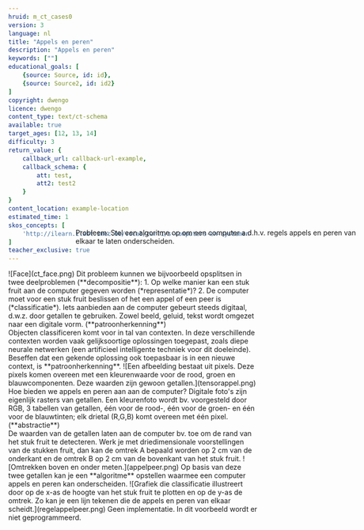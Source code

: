 ```yaml
---
hruid: m_ct_cases0
version: 3
language: nl
title: "Appels en peren"
description: "Appels en peren"
keywords: [""]
educational_goals: [
    {source: Source, id: id}, 
    {source: Source2, id: id2}
]
copyright: dwengo
licence: dwengo
content_type: text/ct-schema
available: true
target_ages: [12, 13, 14]
difficulty: 3
return_value: {
    callback_url: callback-url-example,
    callback_schema: {
        att: test,
        att2: test2
    }
}
content_location: example-location
estimated_time: 1
skos_concepts: [
    'http://ilearn.ilabt.imec.be/vocab/curr1/s-computers-en-systemen'
]
teacher_exclusive: true
---
```


<context>
![Face](ct_face.png)
<div style="position:absolute;right:0px;width:60%;height:100px;margin-top:-100px;margin-right:20px">
Probleem: Stel een algoritme op om een computer a.d.h.v. regels appels en peren van elkaar te laten onderscheiden. 
</div>
</context>
<decomposition>
Dit probleem kunnen we bijvoorbeeld opsplitsen in twee deelproblemen (**decompositie**):
1. Op welke manier kan een stuk fruit aan de computer gegeven worden (*representatie*)?
2. De computer moet voor een stuk fruit beslissen of het een appel of een peer is (*classificatie*).
</decomposition>
<patternRecognition>
Iets aanbieden aan de computer gebeurt steeds digitaal, d.w.z. door getallen te gebruiken. Zowel beeld, geluid, tekst wordt omgezet naar een digitale vorm. (**patroonherkenning**)<br>
Objecten classificeren komt voor in tal van contexten. In deze verschillende contexten worden vaak gelijksoortige oplossingen toegepast, zoals diepe neurale netwerken (een artificieel intelligente techniek voor dit doeleinde). Beseffen dat een gekende oplossing ook toepasbaar is in een nieuwe context, is **patroonherkenning**.
</patternRecognition>
<abstraction>
![Een afbeelding bestaat uit pixels. Deze pixels komen overeen met een kleurenwaarde voor de rood, groen en blauwcomponenten. Deze waarden zijn gewoon getallen.](tensorappel.png)
Hoe bieden we appels en peren aan aan de computer? Digitale foto's zijn eigenlijk rasters van getallen. Een kleurenfoto wordt bv. voorgesteld door RGB, 3 tabellen van getallen, één voor de rood-, één voor de groen- en één voor de blauwtinten; elk drietal (R,G,B) komt overeen met één pixel. (**abstractie**)<br>
De waarden van de getallen laten aan de computer bv. toe om de rand van het stuk fruit te detecteren. 
</abstraction>
<algorithms>
Werk je met driedimensionale voorstellingen van de stukken fruit, dan kan de omtrek A bepaald worden op 2 cm van de onderkant en de omtrek B op 2 cm van de bovenkant van het stuk fruit. 
![Omtrekken boven en onder meten.](appelpeer.png)
Op basis van deze twee getallen kan je een **algoritme** opstellen waarmee een computer appels en peren kan onderscheiden.
![Grafiek die classificatie illustreert door op de x-as de hoogte van het stuk fruit te plotten en op de y-as de omtrek. Zo kan je een lijn tekenen die de appels en peren van elkaar scheidt.](regelappelpeer.png)
</algorithms>
<implementation>
Geen implementatie. In dit voorbeeld wordt er niet geprogrammeerd.
</implementation>
